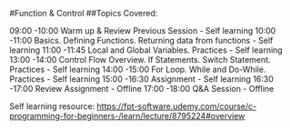 #Function & Control 
##Topics Covered:

09:00 -10:00 Warm up & Review Previous Session - Self learning
10:00 -11:00 Basics. Defining Functions. Returning data from functions - Self learning
11:00 -11:45 Local and Global Variables. Practices - Self learning
13:00 -14:00 Control Flow Overview. If Statements. Switch Statement. Practices - Self learning
14:00 -15:00 For Loop. While and Do-While. Practices - Self learning
15:00 -16:30 Assignment - Self learning
16:30 -17:00 Review Assignment - Offline
17:00 -18:00 Q&A Session - Offline

Self learning resource: https://fpt-software.udemy.com/course/c-programming-for-beginners-/learn/lecture/8795224#overview